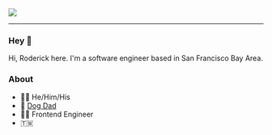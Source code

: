 <img src="https://lh3.googleusercontent.com/Oclt_iFV3MYugzVYZE97sVKnl-iM3gJuyD1uzK3a3ba4AxZm-T2_coME3SwRL01QDpTrkGlfTEf29Gs8UBErPQTkEcISrrpqRDPCFSG4qxErvQz_j_GlkJ5oJndyGzy2oI_JhLigc0Y--5K9x20fHQURq4JHgompWedjCaR2gBGTBntntHEZNMQIE0RgTPkyZQuvHTIQMKZIjYjGl3Z7kDXVi7m_SshRWegrkP8Gnh9VWTT9aqbwJ7cxbiZ-uds5HQDDRw8fxegxN3IVzU8ziGIpiD8BnBS-BgdcvIupaMnqDE3K9ImUhI6tj6aZB9A009jcvIyE8ICnodym2AujQvbb9KBhkpevxAGBKdKfDQZ1w05CSkTG9lc_aEBET49wnxtPPLwW97Nz-A_qSlec_RAiW45BcGovKSYfSqJOP2rGpIKKSRWefo3Avq2qSMEPtCeDcHGsOdGyUnlaB8xuIJD0s0WB8wL-Isgu2iESy2kofiugLod4uFK7csrFx873CSh54dQynFf27ow8hcq039bHXKm2kfoy5YH-BOGLCJ6JlEOfKEtBT8X5It9veIaVVWp8g4ch28SaJoheP3uxZYObD_UmgA1DBxSlTRhL_OE-Pohti0GSuzWyZdnNTUhgVkqUvu6R47Z0oWTn4i9grxZuIeKaAvc2TeXzXxHZTjFeYxa6MZWVjq195M32Tg=w2440-h1832-no?authuser=0" />

---

### Hey 👋

Hi, Roderick here. I'm a software engineer based in San Francisco Bay Area.

### About
- 🙍‍♂️ He/Him/His
- 🐶 [Dog Dad](Taz) 
- 👨‍💻 Frontend Engineer
- 🇹🇼

[Taz]: https://www.instagram.com/taztazthebulldog/
